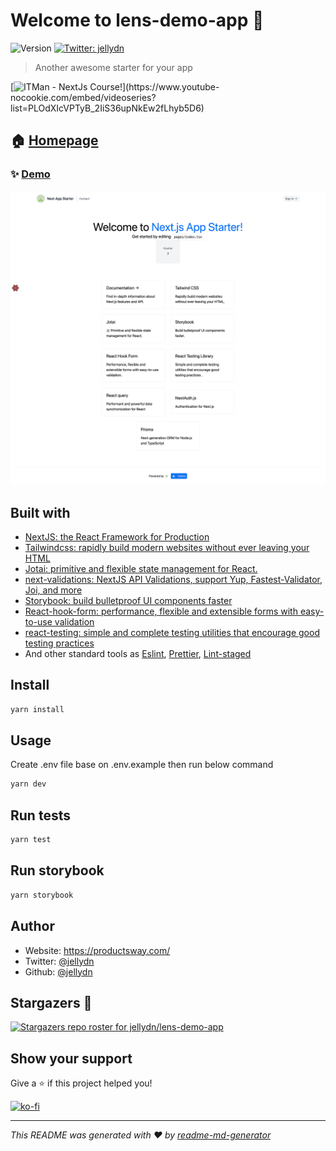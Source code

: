# Welcome to lens-demo-app 👋

![Version](https://img.shields.io/badge/version-0.1.0-blue.svg?cacheSeconds=2592000)
[![Twitter: jellydn](https://img.shields.io/twitter/follow/jellydn.svg?style=social)](https://twitter.com/jellydn)

> Another awesome starter for your app

[![ITMan - NextJs Course!](https://i.ytimg.com/vi/CwjySicuyGQ/hqdefault.jpg?sqp=-oaymwEXCNACELwBSFryq4qpAwkIARUAAIhCGAE=&rs=AOn4CLB1EtLZ4uPu5V_IEKBZ4jQQsDlIzg")](https://www.youtube-nocookie.com/embed/videoseries?list=PLOdXIcVPTyB_2IiS36upNkEw2fLhyb5D6)

## 🏠 [Homepage](https://github.com/jellydn/lens-demo-app)

### ✨ [Demo](https://lens-demo-app.vercel.app)

![screenshot](./screenshot.png)

## Built with

-   [NextJS: the React Framework for Production](https://nextjs.org/docs)
-   [Tailwindcss: rapidly build modern websites without ever leaving your HTML](https://tailwindcss.com/)
-   [Jotai: primitive and flexible state management for React.](https://docs.pmnd.rs/jotai/introduction)
-   [next-validations: NextJS API Validations, support Yup, Fastest-Validator, Joi, and more](https://next-validations.productsway.com/)
-   [Storybook: build bulletproof UI components faster](https://storybook.js.org)
-   [React-hook-form: performance, flexible and extensible forms with easy-to-use validation](https://www.react-hook-form.com/)
-   [react-testing: simple and complete testing utilities that encourage good testing practices](https://testing-library.com/)
-   And other standard tools as [Eslint](https://eslint.org/), [Prettier](https://prettier.io/), [Lint-staged](https://github.com/okonet/lint-staged)

## Install

```sh
yarn install
```

## Usage

Create .env file base on .env.example then run below command

```sh
yarn dev
```

## Run tests

```sh
yarn test
```

## Run storybook

```sh
yarn storybook
```

## Author

-   Website: https://productsway.com/
-   Twitter: [@jellydn](https://twitter.com/jellydn)
-   Github: [@jellydn](https://github.com/jellydn)

## Stargazers 🌟

[![Stargazers repo roster for jellydn/lens-demo-app](https://reporoster.com/stars/jellydn/lens-demo-app)](https://github.com/jellydn/lens-demo-app/stargazers)

## Show your support

Give a ⭐️ if this project helped you!

[![ko-fi](https://ko-fi.com/img/githubbutton_sm.svg)](https://ko-fi.com/Q5Q61Q7YM)

---

_This README was generated with ❤️ by [readme-md-generator](https://github.com/kefranabg/readme-md-generator)_
